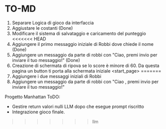 # TO-MD
1. Separare Logica di gioco da interfaccia
2. Aggiustare le costanti   (Done)
3. Modificare il sistema di salvataggio e caricamento del punteggio
<<<<<<< HEAD
4. Aggiungere il primo messaggio iniziale di Robbi dove chiede il nome (Done)
5. Aggiungere un messaggio da parte di robbi con "Ciao, premi invio per inviare il tuo messaggio!" (Done)
6. Creazione di schermata di ripova se lo score è minore di 60. Da questa pagina un button ti porta alla schermata iniziale <start_page>
=======
4. Aggiungere i due messaggi iniziali di Robbi
5. Aggiungere un messaggio da parte di robbi con "Ciao <Nome>, premi invio per inviare il tuo messaggio!"



Progetto Manhattan ToDO:
- Gestire return valori nulli LLM dopo che esegue prompt riscritto
- Integrazione gioco finale.
>>>>>>> llm
